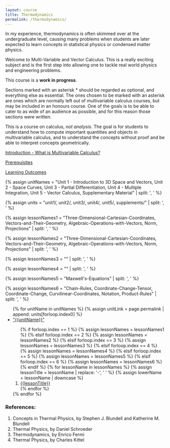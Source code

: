 ```yaml
---
layout: course
title: Thermodynamics
permalink: /thermodynamics/
---
```


In my experience, thermodynamics is often skimmed over at the undergraduate level, causing many problems when students are later expected to learn concepts in statistical physics or condensed matter physics. 

Welcome to Multi-Variable and Vector Calculus. This is a really exciting subject and is the first step into allowing one to tackle real world physics and engineering problems. 

This course is a **work in progress**.

Sections marked with an asterisk * should be regarded as optional, and everything else as essential. The ones chosen to be marked with an asterisk are ones which are normally left out of multivariable calculus courses, but may be included in an honours course. One of the goals is to be able to cater to as wide of an audience as possible, and for this reason those sections were written.

This is a course on calculus, *not analysis*. The goal is for students to understand how to compute important quantities and objects in multivariable calculus, and to understand the concepts without proof and be able to interpret concepts geometrically.

<a class="page-link" href="/calculus-III/introduction">Introduction - What is Multivariable Calculus? </a>

<a class="page-link" href="/calculus-III/prerequisites"> Prerequisites</a>

<a class="page-link" href="/calculus-III/learning-outcomes"> Learning Outcomes</a>

{% assign unitNames = "Unit 1 - Introduction to 3D Space and Vectors, Unit 2 - Space Curves, Unit 3 - Partial Differentiation, Unit 4 - Multiple Integration, Unit 5 - Vector Calculus, Supplementary Material" | split: ', ' %}

{% assign units = "unit1/, unit2/, unit3/, unit4/, unit5/, supplements/" | split: ', ' %}

{% assign lessonNames1 = "Three-Dimensional-Cartesian-Coordinates, Vectors-and-Their-Geometry, Algebraic-Operations-with-Vectors, Norm, Projections" | split: ', ' %}

{% assign lessonNames2 = "Three-Dimensional-Cartesian-Coordinates, Vectors-and-Their-Geometry, Algebraic-Operations-with-Vectors, Norm, Projections" | split: ', ' %}

{% assign lessonNames3 = "" | split: ', ' %}

{% assign lessonNames4 = "" | split: ', ' %}

{% assign lessonNames5 = "Maxwell's-Equations" | split: ', ' %}

{% assign lessonNames6 = "Chain-Rules, Coordinate-Change-Tensor, Coordinate-Change, Curvilinear-Coordinates, Notation, Product-Rules" | split: ', ' %}

<ul>
{% for unitName in unitNames %}
{% assign unitLink = page.permalink | append: units[forloop.index0] %}
<li>  <a class="page-link" href="{{unitLink}}"> "{{unitName}}" </a> </li>
<ol>
{% if forloop.index == 1 %} {% assign lessonNames = lessonNames1 %}
{% elsif forloop.index == 2 %}  {% assign lessonNames = lessonNames2 %}
{% elsif forloop.index == 3 %}  {% assign lessonNames = lessonNames3 %}
{% elsif forloop.index == 4 %}  {% assign lessonNames = lessonNames4 %}
{% elsif forloop.index == 5 %}  {% assign lessonNames = lessonNames5 %}
{% elsif forloop.index == 6 %}  {% assign lessonNames = lessonNames6 %}
{% endif %}
{% for lessonName in lessonNames %}
{% assign lessonTitle = lessonName | replace:  '-', ' ' %}
{% assign lowerName = lessonName | downcase %}
<li> <a class = "page-link" href = "{{ lowerName | prepend: units[forloop.index0] | prepend: current_page.permalink }}"> {{lessonTitle}} </a> </li>
{% endfor %}
</ol>
{% endfor %}
</ul>

### References:
1. Concepts in Thermal Physics, by Stephen J. Blundell and Katherine M. Blundell
2. Thermal Physics, by Daniel Schroeder
3. Thermodynamics, by Enrico Fermi
4. Thermal Physics, by Charles Kittel
